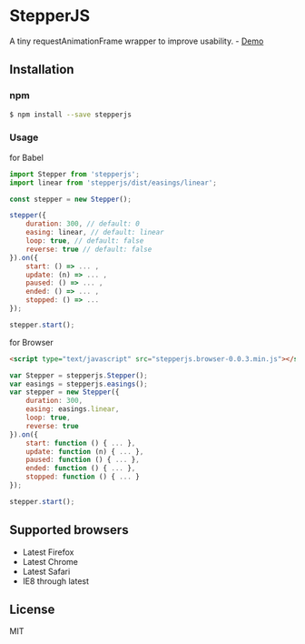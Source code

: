 # StepperJS

A tiny requestAnimationFrame wrapper to improve usability.  - [Demo](https://uyeong.github.io/stepperjs/)

## Installation

### npm

```bash
$ npm install --save stepperjs
```

### Usage

for Babel

```js
import Stepper from 'stepperjs';
import linear from 'stepperjs/dist/easings/linear';

const stepper = new Stepper();

stepper({
    duration: 300, // default: 0
    easing: linear, // default: linear
    loop: true, // default: false
    reverse: true // default: false
}).on({
    start: () => ... ,
    update: (n) => ... ,
    paused: () => ... ,
    ended: () => ... ,
    stopped: () => ...
});

stepper.start();
```

for Browser

```html
<script type="text/javascript" src="stepperjs.browser-0.0.3.min.js"></script></head>
```

```js
var Stepper = stepperjs.Stepper();
var easings = stepperjs.easings();
var stepper = new Stepper({
    duration: 300,
    easing: easings.linear,
    loop: true,
    reverse: true
}).on({
    start: function () { ... },
    update: function (n) { ... },
    paused: function () { ... },
    ended: function () { ... },
    stopped: function () { ... }
});

stepper.start();
```

## Supported browsers

 - Latest Firefox
 - Latest Chrome
 - Latest Safari
 - IE8 through latest

## License

MIT
